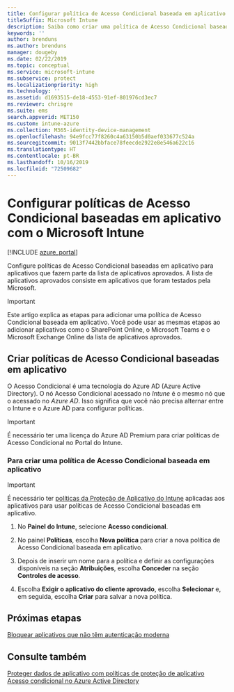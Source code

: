 ```yaml
---
title: Configurar política de Acesso Condicional baseada em aplicativo com o Microsoft Intune
titleSuffix: Microsoft Intune
description: Saiba como criar uma política de Acesso Condicional baseada em aplicativo com o Microsoft Intune.
keywords: ''
author: brenduns
ms.author: brenduns
manager: dougeby
ms.date: 02/22/2019
ms.topic: conceptual
ms.service: microsoft-intune
ms.subservice: protect
ms.localizationpriority: high
ms.technology: ''
ms.assetid: d1693515-de18-4553-91ef-801976cd3ec7
ms.reviewer: chrisgre
ms.suite: ems
search.appverid: MET150
ms.custom: intune-azure
ms.collection: M365-identity-device-management
ms.openlocfilehash: 94e9fcc77f8260c4a63150b5d0aef033677c524a
ms.sourcegitcommit: 9013f7442bbface78feecde2922e8e546a622c16
ms.translationtype: HT
ms.contentlocale: pt-BR
ms.lasthandoff: 10/16/2019
ms.locfileid: "72509682"
---
```

# <a name="set-up-app-based-conditional-access-policies-with-intune"></a>Configurar políticas de Acesso Condicional baseadas em aplicativo com o Microsoft Intune

[!INCLUDE [azure_portal](../includes/azure_portal.md)]

Configure políticas de Acesso Condicional baseadas em aplicativo para aplicativos que fazem parte da lista de aplicativos aprovados. A lista de aplicativos aprovados consiste em aplicativos que foram testados pela Microsoft.

> [!IMPORTANT]
> Este artigo explica as etapas para adicionar uma política de Acesso Condicional baseada em aplicativo. Você pode usar as mesmas etapas ao adicionar aplicativos como o SharePoint Online, o Microsoft Teams e o Microsoft Exchange Online da lista de aplicativos aprovados.

## <a name="create-app-based-conditional-access-policies"></a>Criar políticas de Acesso Condicional baseadas em aplicativo
O Acesso Condicional é uma tecnologia do Azure AD (Azure Active Directory). O nó Acesso Condicional acessado no *Intune* é o mesmo nó que o acessado no *Azure AD*. Isso significa que você não precisa alternar entre o Intune e o Azure AD para configurar políticas.

> [!IMPORTANT]
> É necessário ter uma licença do Azure AD Premium para criar políticas de Acesso Condicional no Portal do Intune.

### <a name="to-create-an-app-based-conditional-access-policy"></a>Para criar uma política de Acesso Condicional baseada em aplicativo

> [!IMPORTANT]
> É necessário ter [políticas da Proteção de Aplicativo do Intune](../apps/app-protection-policies.md) aplicadas aos aplicativos para usar políticas de Acesso Condicional baseadas em aplicativo.

1. No **Painel do Intune**, selecione **Acesso condicional**.

2. No painel **Políticas**, escolha **Nova política** para criar a nova política de Acesso Condicional baseada em aplicativo.

4. Depois de inserir um nome para a política e definir as configurações disponíveis na seção **Atribuições**, escolha **Conceder** na seção **Controles de acesso**.

5. Escolha **Exigir o aplicativo do cliente aprovado**, escolha **Selecionar** e, em seguida, escolha **Criar** para salvar a nova política.

## <a name="next-steps"></a>Próximas etapas
[Bloquear aplicativos que não têm autenticação moderna](app-modern-authentication-block.md)

## <a name="see-also"></a>Consulte também

[Proteger dados de aplicativo com políticas de proteção de aplicativo](../apps/app-protection-policies.md)
[Acesso condicional no Azure Active Directory](https://docs.microsoft.com/azure/active-directory/active-directory-conditional-access)
